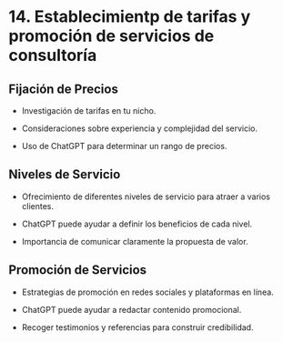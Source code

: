 # 14. Establecimientp de tarifas y promoción de servicios de consultoría

## Fijación de Precios

* Investigación de tarifas en tu nicho.

* Consideraciones sobre experiencia y complejidad del servicio.

* Uso de ChatGPT para determinar un rango de precios.

## Niveles de Servicio

* Ofrecimiento de diferentes niveles de servicio para atraer a varios clientes.

* ChatGPT puede ayudar a definir los beneficios de cada nivel.

* Importancia de comunicar claramente la propuesta de valor.

## Promoción de Servicios

* Estrategias de promoción en redes sociales y plataformas en línea.

* ChatGPT puede ayudar a redactar contenido promocional.

* Recoger testimonios y referencias para construir credibilidad.